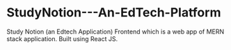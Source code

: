 # StudyNotion---An-EdTech-Platform
Study Notion (an Edtech Application) Frontend which is a web app of MERN stack application. Built using React JS.
